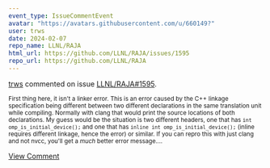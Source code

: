 ```yaml
---
event_type: IssueCommentEvent
avatar: "https://avatars.githubusercontent.com/u/660149?"
user: trws
date: 2024-02-07
repo_name: LLNL/RAJA
html_url: https://github.com/LLNL/RAJA/issues/1595
repo_url: https://github.com/LLNL/RAJA
---
```


<a href='https://github.com/trws' target='_blank'>trws</a> commented on issue <a href='https://github.com/LLNL/RAJA/issues/1595' target='_blank'>LLNL/RAJA#1595</a>.

<small>First thing here, it isn't a linker error.  This is an error caused by the C++ linkage specification being different between two different declarations in the same translation unit while compiling.  Normally with clang that would print the source locations of both declarations.  My guess would be the situation is two different headers, one that has `int omp_is_initial_device();` and one that has `inline int omp_is_initial_device();` (inline requires different linkage, hence the error) or similar.  If you can repro this with just clang and not nvcc, you'll get a _much_ better error message....</small>

<a href='https://github.com/LLNL/RAJA/issues/1595' target='_blank'>View Comment</a>